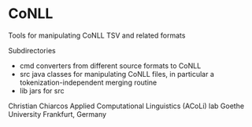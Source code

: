 # CoNLL
Tools for manipulating CoNLL TSV and related formats

Subdirectories
* cmd converters from different source formats to CoNLL
* src java classes for manipulating CoNLL files, in particular a tokenization-independent merging routine
* lib jars for src

 Christian Chiarcos
 Applied Computational Linguistics (ACoLi) lab
 Goethe University Frankfurt, Germany
